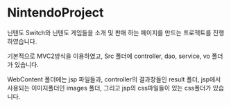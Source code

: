 # NintendoProject

닌텐도 Switch와 닌텐도 게임들을 소개 및 판매 하는 페이지를 만드는 프로젝트를 진행 하였습니다.

기본적으로 MVC2방식을 이용하였고, Src 폴더에 controller, dao, service, vo 폴더가 있습니다.

WebContent 폴더에는 jsp 파일들과, controller의 결과창들인 result 폴더, jsp에서 사용되는 이미지폴더인 images 폴더, 그리고 jsp의 css파일들이 있는 css폴더가 있습니다. 
